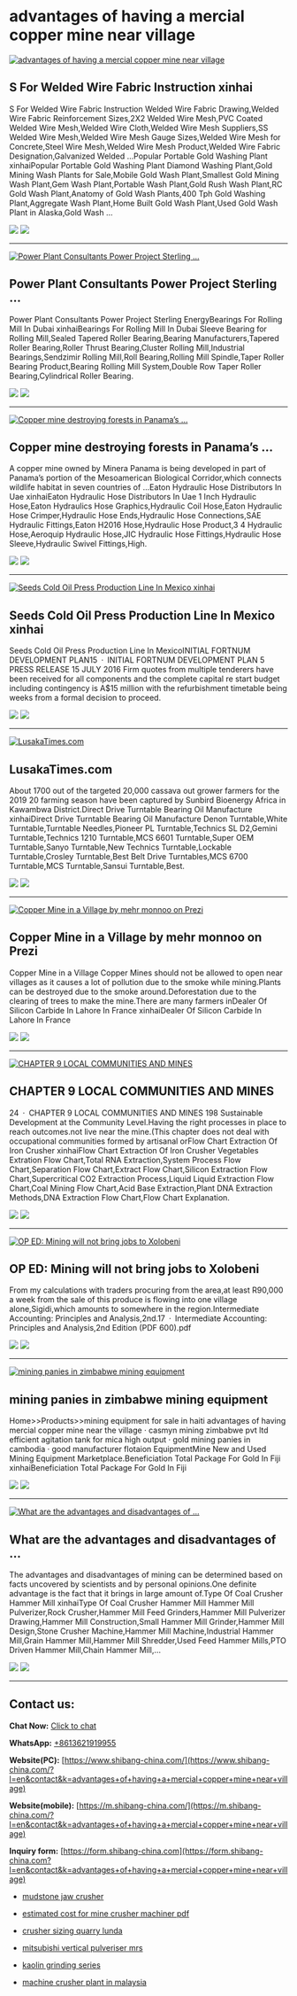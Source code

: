 # advantages of having a mercial copper mine near village

<a href="https://swt.shibang-china.com/?l=en&img&k=advantages+of+having+a+mercial+copper+mine+near+village" target="_blank">![advantages of having a mercial copper mine near village](http://static.shibang-china.com/all-800x300/810.jpg)</a>

## S For Welded Wire Fabric Instruction xinhai
S For Welded Wire Fabric Instruction Welded Wire Fabric Drawing,Welded Wire Fabric Reinforcement Sizes,2X2 Welded Wire Mesh,PVC Coated Welded Wire Mesh,Welded Wire Cloth,Welded Wire Mesh Suppliers,SS Welded Wire Mesh,Welded Wire Mesh Gauge Sizes,Welded Wire Mesh for Concrete,Steel Wire Mesh,Welded Wire Mesh Product,Welded Wire Fabric Designation,Galvanized Welded …Popular Portable Gold Washing Plant xinhaiPopular Portable Gold Washing Plant Diamond Washing Plant,Gold Mining Wash Plants for Sale,Mobile Gold Wash Plant,Smallest Gold Mining Wash Plant,Gem Wash Plant,Portable Wash Plant,Gold Rush Wash Plant,RC Gold Wash Plant,Anatomy of Gold Wash Plants,400 Tph Gold Washing Plant,Aggregate Wash Plant,Home Built Gold Wash Plant,Used Gold Wash Plant in Alaska,Gold Wash …


<a href="https://whatsapp.shibangsoft.com/WhatsApp.php" target="_blank" title="WhatsApp">![](http://static.shibang-china.com/icon/whatsapp.png)</a> <a href="https://swt.shibang-china.com/?l=en&icon&k=advantages+of+having+a+mercial+copper+mine+near+village" target="_blank">![](http://static.shibang-china.com/icon/chat-en.png)</a>

---

<a href="https://swt.shibang-china.com/?l=en&img&k=advantages+of+having+a+mercial+copper+mine+near+village" target="_blank">![Power Plant Consultants Power Project Sterling …](http://static.shibang-china.com/all-800x300/1140.jpg)</a>

## Power Plant Consultants Power Project Sterling …
Power Plant Consultants Power Project Sterling EnergyBearings For Rolling Mill In Dubai xinhaiBearings For Rolling Mill In Dubai Sleeve Bearing for Rolling Mill,Sealed Tapered Roller Bearing,Bearing Manufacturers,Tapered Roller Bearing,Roller Thrust Bearing,Cluster Rolling Mill,Industrial Bearings,Sendzimir Rolling Mill,Roll Bearing,Rolling Mill Spindle,Taper Roller Bearing Product,Bearing Rolling Mill System,Double Row Taper Roller Bearing,Cylindrical Roller Bearing.


<a href="https://whatsapp.shibangsoft.com/WhatsApp.php" target="_blank" title="WhatsApp">![](http://static.shibang-china.com/icon/whatsapp.png)</a> <a href="https://swt.shibang-china.com/?l=en&icon&k=advantages+of+having+a+mercial+copper+mine+near+village" target="_blank">![](http://static.shibang-china.com/icon/chat-en.png)</a>

---

<a href="https://swt.shibang-china.com/?l=en&img&k=advantages+of+having+a+mercial+copper+mine+near+village" target="_blank">![Copper mine destroying forests in Panama’s …](http://static.shibang-china.com/all-800x300/1317.jpg)</a>

## Copper mine destroying forests in Panama’s …
A copper mine owned by Minera Panama is being developed in part of Panama’s portion of the Mesoamerican Biological Corridor,which connects wildlife habitat in seven countries of …Eaton Hydraulic Hose Distributors In Uae xinhaiEaton Hydraulic Hose Distributors In Uae 1 Inch Hydraulic Hose,Eaton Hydraulics Hose Graphics,Hydraulic Coil Hose,Eaton Hydraulic Hose Crimper,Hydraulic Hose Ends,Hydraulic Hose Connections,SAE Hydraulic Fittings,Eaton H2016 Hose,Hydraulic Hose Product,3 4 Hydraulic Hose,Aeroquip Hydraulic Hose,JIC Hydraulic Hose Fittings,Hydraulic Hose Sleeve,Hydraulic Swivel Fittings,High.


<a href="https://whatsapp.shibangsoft.com/WhatsApp.php" target="_blank" title="WhatsApp">![](http://static.shibang-china.com/icon/whatsapp.png)</a> <a href="https://swt.shibang-china.com/?l=en&icon&k=advantages+of+having+a+mercial+copper+mine+near+village" target="_blank">![](http://static.shibang-china.com/icon/chat-en.png)</a>

---

<a href="https://swt.shibang-china.com/?l=en&img&k=advantages+of+having+a+mercial+copper+mine+near+village" target="_blank">![Seeds Cold Oil Press Production Line In Mexico xinhai](http://static.shibang-china.com/all-800x300/1100.jpg)</a>

## Seeds Cold Oil Press Production Line In Mexico xinhai
Seeds Cold Oil Press Production Line In MexicoINITIAL FORTNUM DEVELOPMENT PLAN15&ensp;&#0183;&ensp;INITIAL FORTNUM DEVELOPMENT PLAN 5 PRESS RELEASE 15 JULY 2016 Firm quotes from multiple tenderers have been received for all components and the complete capital re start budget including contingency is A$15 million with the refurbishment timetable being weeks from a formal decision to proceed.


<a href="https://whatsapp.shibangsoft.com/WhatsApp.php" target="_blank" title="WhatsApp">![](http://static.shibang-china.com/icon/whatsapp.png)</a> <a href="https://swt.shibang-china.com/?l=en&icon&k=advantages+of+having+a+mercial+copper+mine+near+village" target="_blank">![](http://static.shibang-china.com/icon/chat-en.png)</a>

---

<a href="https://swt.shibang-china.com/?l=en&img&k=advantages+of+having+a+mercial+copper+mine+near+village" target="_blank">![LusakaTimes.com](http://static.shibang-china.com/all-800x300/630.jpg)</a>

## LusakaTimes.com
About 1700 out of the targeted 20,000 cassava out grower farmers for the 2019 20 farming season have been captured by Sunbird Bioenergy Africa in Kawambwa District.Direct Drive Turntable Bearing Oil Manufacture xinhaiDirect Drive Turntable Bearing Oil Manufacture Denon Turntable,White Turntable,Turntable Needles,Pioneer PL Turntable,Technics SL D2,Gemini Turntable,Technics 1210 Turntable,MCS 6601 Turntable,Super OEM Turntable,Sanyo Turntable,New Technics Turntable,Lockable Turntable,Crosley Turntable,Best Belt Drive Turntables,MCS 6700 Turntable,MCS Turntable,Sansui Turntable,Best.


<a href="https://whatsapp.shibangsoft.com/WhatsApp.php" target="_blank" title="WhatsApp">![](http://static.shibang-china.com/icon/whatsapp.png)</a> <a href="https://swt.shibang-china.com/?l=en&icon&k=advantages+of+having+a+mercial+copper+mine+near+village" target="_blank">![](http://static.shibang-china.com/icon/chat-en.png)</a>

---

<a href="https://swt.shibang-china.com/?l=en&img&k=advantages+of+having+a+mercial+copper+mine+near+village" target="_blank">![Copper Mine in a Village by mehr monnoo on Prezi](http://static.shibang-china.com/all-800x300/253.jpg)</a>

## Copper Mine in a Village by mehr monnoo on Prezi
Copper Mine in a Village Copper Mines should not be allowed to open near villages as it causes a lot of pollution due to the smoke while mining.Plants can be destroyed due to the smoke around.Deforestation due to the clearing of trees to make the mine.There are many farmers inDealer Of Silicon Carbide In Lahore In France xinhaiDealer Of Silicon Carbide In Lahore In France


<a href="https://whatsapp.shibangsoft.com/WhatsApp.php" target="_blank" title="WhatsApp">![](http://static.shibang-china.com/icon/whatsapp.png)</a> <a href="https://swt.shibang-china.com/?l=en&icon&k=advantages+of+having+a+mercial+copper+mine+near+village" target="_blank">![](http://static.shibang-china.com/icon/chat-en.png)</a>

---

<a href="https://swt.shibang-china.com/?l=en&img&k=advantages+of+having+a+mercial+copper+mine+near+village" target="_blank">![CHAPTER 9 LOCAL COMMUNITIES AND MINES](http://static.shibang-china.com/all-800x300/357.jpg)</a>

## CHAPTER 9 LOCAL COMMUNITIES AND MINES
24&ensp;&#0183;&ensp;CHAPTER 9 LOCAL COMMUNITIES AND MINES 198 Sustainable Development at the Community Level.Having the right processes in place to reach outcomes.not live near the mine.(This chapter does not deal with occupational communities formed by artisanal orFlow Chart Extraction Of Iron Crusher xinhaiFlow Chart Extraction Of Iron Crusher Vegetables Extration Flow Chart,Total RNA Extraction,System Process Flow Chart,Separation Flow Chart,Extract Flow Chart,Silicon Extraction Flow Chart,Supercritical CO2 Extraction Process,Liquid Liquid Extraction Flow Chart,Coal Mining Flow Chart,Acid Base Extraction,Plant DNA Extraction Methods,DNA Extraction Flow Chart,Flow Chart Explanation.


<a href="https://whatsapp.shibangsoft.com/WhatsApp.php" target="_blank" title="WhatsApp">![](http://static.shibang-china.com/icon/whatsapp.png)</a> <a href="https://swt.shibang-china.com/?l=en&icon&k=advantages+of+having+a+mercial+copper+mine+near+village" target="_blank">![](http://static.shibang-china.com/icon/chat-en.png)</a>

---

<a href="https://swt.shibang-china.com/?l=en&img&k=advantages+of+having+a+mercial+copper+mine+near+village" target="_blank">![OP ED: Mining will not bring jobs to Xolobeni](http://static.shibang-china.com/all-800x300/410.jpg)</a>

## OP ED: Mining will not bring jobs to Xolobeni
From my calculations with traders procuring from the area,at least R90,000 a week from the sale of this produce is flowing into one village alone,Sigidi,which amounts to somewhere in the region.Intermediate Accounting: Principles and Analysis,2nd.17&ensp;&#0183;&ensp;Intermediate Accounting: Principles and Analysis,2nd Edition (PDF 600).pdf


<a href="https://whatsapp.shibangsoft.com/WhatsApp.php" target="_blank" title="WhatsApp">![](http://static.shibang-china.com/icon/whatsapp.png)</a> <a href="https://swt.shibang-china.com/?l=en&icon&k=advantages+of+having+a+mercial+copper+mine+near+village" target="_blank">![](http://static.shibang-china.com/icon/chat-en.png)</a>

---

<a href="https://swt.shibang-china.com/?l=en&img&k=advantages+of+having+a+mercial+copper+mine+near+village" target="_blank">![mining panies in zimbabwe mining equipment](http://static.shibang-china.com/all-800x300/850.jpg)</a>

## mining panies in zimbabwe mining equipment
Home&gt;&gt;Products&gt;&gt;mining equipment for sale in haiti advantages of having mercial copper mine near the village &#183; casmyn mining zimbabwe pvt ltd efficient agitation tank for mica high output &#183; gold mining panies in cambodia &#183; good manufacturer flotaion EquipmentMine New and Used Mining Equipment Marketplace.Beneficiation Total Package For Gold In Fiji xinhaiBeneficiation Total Package For Gold In Fiji


<a href="https://whatsapp.shibangsoft.com/WhatsApp.php" target="_blank" title="WhatsApp">![](http://static.shibang-china.com/icon/whatsapp.png)</a> <a href="https://swt.shibang-china.com/?l=en&icon&k=advantages+of+having+a+mercial+copper+mine+near+village" target="_blank">![](http://static.shibang-china.com/icon/chat-en.png)</a>

---

<a href="https://swt.shibang-china.com/?l=en&img&k=advantages+of+having+a+mercial+copper+mine+near+village" target="_blank">![What are the advantages and disadvantages of …](http://static.shibang-china.com/all-800x300/567.jpg)</a>

## What are the advantages and disadvantages of …
The advantages and disadvantages of mining can be determined based on facts uncovered by scientists and by personal opinions.One definite advantage is the fact that it brings in large amount of.Type Of Coal Crusher Hammer Mill xinhaiType Of Coal Crusher Hammer Mill Hammer Mill Pulverizer,Rock Crusher,Hammer Mill Feed Grinders,Hammer Mill Pulverizer Drawing,Hammer Mill Construction,Small Hammer Mill Grinder,Hammer Mill Design,Stone Crusher Machine,Hammer Mill Machine,Industrial Hammer Mill,Grain Hammer Mill,Hammer Mill Shredder,Used Feed Hammer Mills,PTO Driven Hammer Mill,Chain Hammer Mill,…


<a href="https://whatsapp.shibangsoft.com/WhatsApp.php" target="_blank" title="WhatsApp">![](http://static.shibang-china.com/icon/whatsapp.png)</a> <a href="https://swt.shibang-china.com/?l=en&icon&k=advantages+of+having+a+mercial+copper+mine+near+village" target="_blank">![](http://static.shibang-china.com/icon/chat-en.png)</a>

---
## Contact us:

**Chat Now:** [Click to chat](https://swt.shibang-china.com?l=en&contact&k=advantages+of+having+a+mercial+copper+mine+near+village)

**WhatsApp:**  [+8613621919955](https://whatsapp.shibangsoft.com/WhatsApp.php)

**Website(PC):** [https://www.shibang-china.com/](https://www.shibang-china.com/?l=en&contact&k=advantages+of+having+a+mercial+copper+mine+near+village)

**Website(mobile):** [https://m.shibang-china.com/](https://m.shibang-china.com/?l=en&contact&k=advantages+of+having+a+mercial+copper+mine+near+village)

**Inquiry form:** [https://form.shibang-china.com](https://form.shibang-china.com?l=en&contact&k=advantages+of+having+a+mercial+copper+mine+near+village)

* [mudstone jaw crusher](../166/mudstone%20jaw%20crusher.md)

* [estimated cost for mine crusher machiner pdf](../166/estimated%20cost%20for%20mine%20crusher%20machiner%20pdf.md)

* [crusher sizing quarry lunda](../169/crusher%20sizing%20quarry%20lunda.md)

* [mitsubishi vertical pulveriser mrs](../162/mitsubishi%20vertical%20pulveriser%20mrs.md)

* [kaolin grinding series](../168/kaolin%20grinding%20series.md)

* [machine crusher plant in malaysia](../165/machine%20crusher%20plant%20in%20malaysia.md)